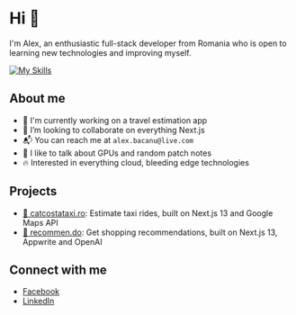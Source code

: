 # Hi 👋

I'm Alex, an enthusiastic full-stack developer from Romania who is open to learning new technologies and improving myself.

[![My Skills](https://skillicons.dev/icons?i=html,css,tailwind,js,ts,nextjs,nodejs,py,figma,aws,gcp,supabase,firebase,appwrite,mongodb,planetscale,docker,git&perline=9)](https://skillicons.dev)

## About me

- 👷 I'm currently working on a travel estimation app
- 🤝 I’m looking to collaborate on everything Next.js
- 📬 You can reach me at `alex.bacanu@live.com`
- 💬 I like to talk about GPUs and random patch notes
- 🔥 Interested in everything cloud, bleeding edge technologies

## Projects

- [🚕 catcostataxi.ro](https://catcostataxi.ro/): Estimate taxi rides, built on Next.js 13 and Google Maps API
- [🤖 recommen.do](https://www.recommen.do/): Get shopping recommendations, built on Next.js 13, Appwrite and OpenAI

## Connect with me

- [Facebook](https://www.facebook.com/ba.alexandru/)
- [LinkedIn](https://www.linkedin.com/in/alexandru-bacanu/)
